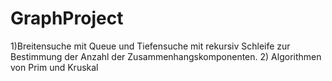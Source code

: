 # GraphProject
1)Breitensuche mit Queue und Tiefensuche mit rekursiv Schleife zur Bestimmung der Anzahl der Zusammenhangskomponenten. 2) Algorithmen von Prim und Kruskal
